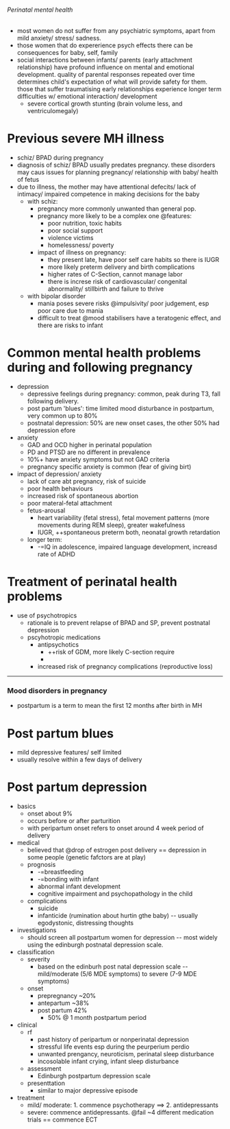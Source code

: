 ###### Perinatal mental health
- most women do not suffer from any psychiatric symptoms, apart from mild anxiety/ stress/ sadness. 
- those women that do expererience psych effects there can be consequences for baby, self, family
- social interactions between infants/ parents (early attachment relationship) have profound influence on mental and emotional development. quality of parental responses repeated over time determines child's expectation of what will provide safety for them. those that suffer traumatising early relationships experience longer term difficulties w/ emotional interaction/ development
    + severe cortical growth stunting (brain volume less, and ventriculomegaly)


   

# Previous severe MH illness
- schiz/ BPAD during pregnancy
- diagnosis of schiz/ BPAD usually predates pregnancy. these disorders may caus issues for planning pregnancy/ relationship with baby/ health of fetus  
- due to illness, the mother may have attentional defecits/ lack of intimacy/ impaired competence in making decisions for the baby
    + with schiz: 
        * pregnancy more commonly unwanted than general pop. 
        * pregnancy more likely to be a complex one @features:
            - poor nutrition, toxic habits
            - poor social support
            - violence victims
            - homelessness/ poverty
        * impact of illness on pregnancy:
            - they present late, have poor self care habits so there is IUGR
            - more likely preterm delivery and birth complications
            - higher rates of C-Section, cannot manage labor
            - there is increse risk of cardiovascular/ congenital abnormality/ stillbirth and failure to thrive
    + with bipolar disorder
        * mania poses severe risks @impulsivity/ poor judgement, esp poor care due to mania
        * difficult to treat @mood stabilisers have a teratogenic effect, and there are risks to infant


# Common mental health problems during and following pregnancy
- depression
    + depressive feelings during pregnancy: common, peak during T3, fall following delivery. 
    + post partum 'blues': time limited mood disturbance in postpartum, very common up to 80%
    + postnatal depression: 50% are new onset cases, the other 50% had depression efore
- anxiety
    + GAD and OCD higher in perinatal population
    + PD and PTSD are no different in prevalence
    + 10%+ have anxiety symptoms but not GAD criteria
    + pregnancy specific anxiety is common (fear of giving birt)
- impact of depression/ anxiety
    + lack of care abt pregnancy, risk of suicide
    + poor health behaviours
    + increased risk of spontaneous abortion
    + poor materal-fetal attachment
    + fetus-arousal
        * heart variability (fetal stress), fetal movement patterns (more movements during REM sleep), greater wakefulness
        * IUGR, ++spontaneous preterm both, neonatal growth retardation
    + longer term:
        * -=IQ in adolescence, impaired language development, increasd rate of ADHD


# Treatment of perinatal health problems
- use of psychotropics
    + rationale is to prevent relapse of BPAD and SP, prevent postnatal depression
    + pscyhotropic medications
        * antipsychotics
            - ++risk of GDM, more likely C-section require
            - 
        * increased risk of pregnancy complications (reproductive loss)

-----------------------------

### Mood disorders in pregnancy
- postpartum is a term to mean the first 12 months after birth in MH


# Post partum blues
- mild depressive features/ self limited
- usually resolve within a few days of delivery

# Post partum depression
- basics
    + onset about 9%
    + occurs before or after parturition
    + with peripartum onset refers to onset around 4 week period of delivery
- medical
    + believed that @drop of estrogen post delivery == depression in some people (genetic fafctors are at play)
    + prognosis
        * -=breastfeeding
        * -=bonding with infant
        * abnormal infant development
        * cognitive impairment and psychopathology in the child
    + complications
        * suicide
        * infanticide (rumination about hurtin gthe baby) -- usually egodystonic, distressing thoughts
- investigations
    + should screen all postpartum women for depression -- most widely using the edinburgh postnatal depression scale.
- classification    
    + severity
        * based on the edinburh post natal depression scale -- mild/moderate (5/6 MDE symptoms) to severe (7-9 MDE symptoms)
    + onset
        * prepregnancy ~20%
        * antepartum ~38%
        * post partum 42%
            - 50% @ 1 month postpartum period
- clinical
    + rf
        * past history of peripartum or nonperinatal depression
        * stressful life events esp during the peurperium perdio
        * unwanted prengancy, neuroticism, perinatal sleep disturbance
        * incosolable infant crying, infant sleep disturbance
    + assessment
        * Edinburgh postpartum depression scale
    + presenttation
        * similar to major depressive episode
- treatment
    + mild/ moderate: 1. commence psychotherapy ==> 2. antidepressants
    + severe: commence antidepressants. @fail ~4 different medication trials == commence ECT